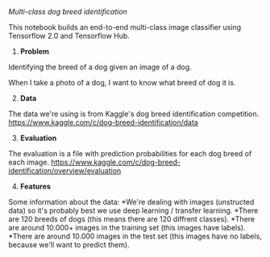 *Multi-class dog breed identification*

This notebook builds an end-to-end multi-class image classifier using Tensorflow 2.0 and Tensorflow Hub.

1. **Problem** 

Identifying the breed of a dog given an image of a dog.

When I take a photo of a dog, I want to know what breed of dog it is.

2. **Data**

The data we're using is from Kaggle's dog breed identification competition.
https://www.kaggle.com/c/dog-breed-identification/data

3. **Evaluation**

The evaluation is a file with prediction probabilities for each dog breed of each image.
https://www.kaggle.com/c/dog-breed-identification/overview/evaluation

4. **Features**

Some information about the data:
*We're dealing with images (unstructed data) so it's probably best we use deep learning / transfer learning.
*There are 120 breeds of dogs (this means there are 120 diffrent classes). 
*There  are around 10.000+ images in the training set (this images have labels).
*There are around 10.000 images in the test set (this images have no labels, because we'll want to predict them).



